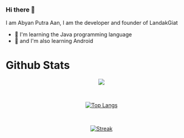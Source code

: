 ### Hi there 👋

I am Abyan Putra Aan, I am the developer and founder of LandakGiat

- 📖 I'm learning the Java programming language
- 🤖 and I'm also learning Android

# Github Stats
<div align="center">
<p><img src="https://github-readme-stats.vercel.app/api?username=LandakGiat&show_icons=true&count_private=true&hide_border=true&theme=cobalt2" align="center" /></div></p>

<br/>

<div align="center">
<p><a href="https://github.com/LandakGiat"><img src="https://streak-stats.demolab.com?user=LandakGiat&theme=cobalt2&hide_border=true&mode=weekly)](https://git.io/streak-stats" alt="Top Langs" /></p></div>

<br/>

<div align="center">
<p><img align="center" src="https://streak-stats.demolab.com?user=LandakGiat&theme=cobalt2&hide_border=true&mode=weekly" alt="Streak" /></p></div>
